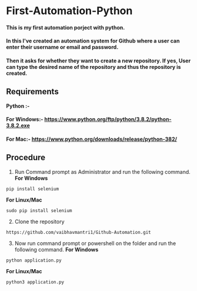 # First-Automation-Python
<h4> This is my first automation porject with python.
<h4>In this I've created an automation system for Github where a user can enter their username or email and password.
<h4>Then it asks for whether they want to create a new repository. If yes, User can type the desired name of the repository and thus the repository is created.
 
 ## Requirements
 <b>Python :- </b>
 #### For Windows:- https://www.python.org/ftp/python/3.8.2/python-3.8.2.exe
 #### For Mac:- https://www.python.org/downloads/release/python-382/
## Procedure
1. Run Command prompt as Administrator and run the following command.
<b>For Windows</b>
```
pip install selenium
```
<b>For Linux/Mac</b>
```
sudo pip install selenium
```
2. Clone the repository
```
https://github.com/vaibhavmantri1/Github-Automation.git
```
3. Now run command prompt or powershell on the folder and run the following command.
<b>For Windows</b>
```
python application.py
```
<b>For Linux/Mac</b>
```
python3 application.py
```
